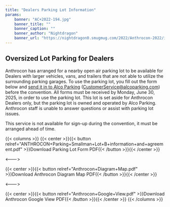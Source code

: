```yaml
---
title: "Dealers Parking Lot Information"
params:
    banner: "AC+2022-194.jpg"
    banner_title: ""
    banner_caption: ""
    banner_author: "Nightdragon"
    banner_url: "https://nightdragon0.smugmug.com/2022/Anthrocon-2022/i-N2nBXpM/A"
---
```


## Oversized Lot Parking for Dealers

Anthrocon has arranged for a nearby open air parking lot to be available for Dealers with larger vehicles, vans, and trailers that are not able to utilize the surrounding parking garages. To use the parking lot, you fill out the form below and [send it in to Alco Parking](https://alcoparking.com/contact-us/) (<CustomerService@alcoparking.com>) before the convention. All forms must be received by Monday, June 30, 2025, in order to use the parking lot. This lot is set aside for Anthrocon Dealers only, but the parking lot is owned and operated by Alco Parking. Anthrocon staff is unable to answer questions or assist with parking lot issues.

This service is not available for sign-up during the convention, it must be arranged ahead of time.

{{< columns >}}
{{< center >}}{{< button relref="ANTHROCON+Parking+Smallman+Lot+B+information+and+agreement.pdf" >}}Download Parking Lot Form PDF{{< /button >}}{{< /center >}}

<--->

{{< center >}}{{< button relref="Anthrocon+Diagram+Map.pdf" >}}Download Anthrocon Diagram Map PDF{{< /button >}}{{< /center >}}

<--->

{{< center >}}{{< button relref="Anthrocon+Google+View.pdf" >}}Download Anthrocon Google View PDF{{< /button >}}{{< /center >}}
{{< /columns >}}
